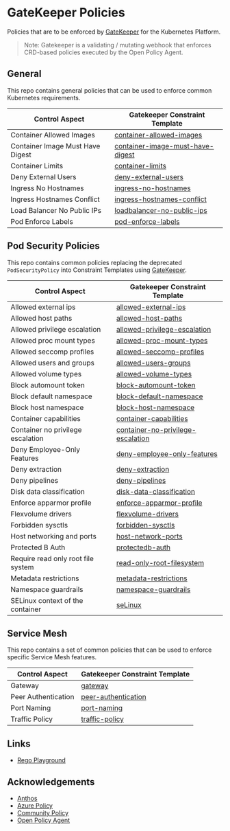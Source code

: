 # GateKeeper Policies

Policies that are to be enforced by [GateKeeper](https://github.com/open-policy-agent/gatekeeper) for the Kubernetes Platform.

> Note: Gatekeeper is a validating / mutating webhook that enforces CRD-based policies executed by the Open Policy Agent.

## General

This repo contains general policies that can be used to enforce common Kubernetes requirements.

| Control Aspect                   | Gatekeeper Constraint Template                                               |
| -------------------------------- | ---------------------------------------------------------------------------- |
| Container Allowed Images         | [container-allowed-images](general/container-allowed-images)                 |
| Container Image Must Have Digest | [container-image-must-have-digest](general/container-image-must-have-digest) |
| Container Limits                 | [container-limits](general/container-limits)                                 |
| Deny External Users              | [deny-external-users](general/deny-external-users)                                 |
| Ingress No Hostnames             | [ingress-no-hostnames](general/ingress-no-hostnames)                         |
| Ingress Hostnames Conflict       | [ingress-hostnames-conflict](general/ingress-hostnames-conflict)             |
| Load Balancer No Public IPs      | [loadbalancer-no-public-ips](general/loadbalancer-no-public-ips)             |
| Pod Enforce Labels               | [pod-enforce-labels](general/pod-enforce-labels)                             |

## Pod Security Policies

This repo contains common policies replacing the deprecated `PodSecurityPolicy` into Constraint Templates using [GateKeeper](https://github.com/open-policy-agent/gatekeeper).

| Control Aspect                     | Gatekeeper Constraint Template                                                             |
| ---------------------------------- | ------------------------------------------------------------------------------------------ |
| Allowed external ips               | [allowed-external-ips](pod-security-policy/allowed-external-ips)                           |
| Allowed host paths                 | [allowed-host-paths](pod-security-policy/allowed-host-paths)                               |
| Allowed privilege escalation       | [allowed-privilege-escalation](pod-security-policy/allowed-privilege-escalation)           |
| Allowed proc mount types           | [allowed-proc-mount-types](pod-security-policy/allowed-proc-mount-types)                   |
| Allowed seccomp profiles           | [allowed-seccomp-profiles](pod-security-policy/allowed-seccomp-profiles)                   |
| Allowed users and groups           | [allowed-users-groups](pod-security-policy/allowed-users-groups)                           |
| Allowed volume types               | [allowed-volume-types](pod-security-policy/allowed-volume-types)                           |
| Block automount token              | [block-automount-token](pod-security-policy/block-automount-token)                         |
| Block default namespace            | [block-default-namespace](pod-security-policy/block-default-namespace)                     |
| Block host namespace               | [block-host-namespace](pod-security-policy/block-host-namespace)                           |
| Container capabilities             | [container-capabilities](pod-security-policy/container-capabilities)                       |
| Container no privilege escalation  | [container-no-privilege-escalation](pod-security-policy/container-no-privilege-escalation) |
| Deny Employee-Only Features        | [deny-employee-only-features](pod-security-policy/deny-employee-only-features)             |
| Deny extraction                    | [deny-extraction](pod-security-policy/deny-extraction)                                     |
| Deny pipelines                     | [deny-pipelines](pod-security-policy/deny-pipelines)                                       |
| Disk data classification           | [disk-data-classification](pod-security-policy/disk-data-classification)                   |
| Enforce apparmor profile           | [enforce-apparmor-profile](pod-security-policy/enforce-apparmor-profile)                   |
| Flexvolume drivers                 | [flexvolume-drivers](pod-security-policy/flexvolume-drivers)                               |
| Forbidden sysctls                  | [forbidden-sysctls](pod-security-policy/forbidden-sysctls-interfaces)                      |
| Host networking and ports          | [host-network-ports](pod-security-policy/host-network-ports)                               |
| Protected B Auth                   | [protectedb-auth](pod-security-policy/protectedb-auth)                                     |
| Require read only root file system | [read-only-root-filesystem](pod-security-policy/read-only-root-filesystem)                 |
| Metadata restrictions              | [metadata-restrictions](pod-security-policy/metadata-restrictions)                         |
| Namespace guardrails               | [namespace-guardrails](pod-security-policy/namespace-guardrails)                           |
| SELinux context of the container   | [seLinux](pod-security-policy/selinux)                                                     |

## Service Mesh

This repo contains a set of common policies that can be used to enforce specific Service Mesh features.

| Control Aspect      | Gatekeeper Constraint Template                          |
| ------------------- | ------------------------------------------------------- |
| Gateway             | [gateway](service-mesh/gateway)                         |
| Peer Authentication | [peer-authentication](service-mesh/peer-authentication) |
| Port Naming         | [port-naming](service-mesh/port-naming)                 |
| Traffic Policy      | [traffic-policy](service-mesh/traffic-policy)           |

## Links

- [Rego Playground](https://play.openpolicyagent.org/)

## Acknowledgements

- [Anthos](https://github.com/GoogleCloudPlatform/acm-policy-controller-library)
- [Azure Policy](https://github.com/Azure/azure-policy/tree/master/built-in-references/Kubernetes)
- [Community Policy](https://github.com/Azure/Community-Policy)
- [Open Policy Agent](https://github.com/open-policy-agent/gatekeeper-library)
